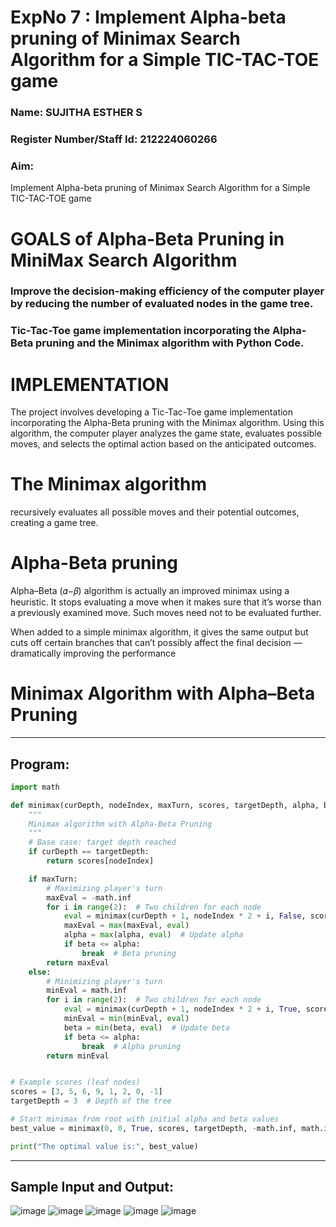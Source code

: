 <h1>ExpNo 7 : Implement Alpha-beta pruning of Minimax Search Algorithm for a Simple TIC-TAC-TOE game</h1> 
<h3>Name: SUJITHA ESTHER S     </h3>
<h3>Register Number/Staff Id: 212224060266         </h3>
<H3>Aim:</H3>
<p>
Implement Alpha-beta pruning of Minimax Search Algorithm for a Simple TIC-TAC-TOE game
</p>
<h1>GOALS of Alpha-Beta Pruning in MiniMax Search Algorithm</h1>

<h3>Improve the decision-making efficiency of the computer player by reducing the number of evaluated nodes in the game tree.</h3>
<h3>Tic-Tac-Toe game implementation incorporating the Alpha-Beta pruning and the Minimax algorithm with Python Code.</h3>
<h1>IMPLEMENTATION</h1>

The project involves developing a Tic-Tac-Toe game implementation incorporating the Alpha-Beta pruning with the Minimax algorithm. Using this algorithm, the computer player analyzes the game state, evaluates possible moves, and selects the optimal action based on the anticipated outcomes.

<h1>The Minimax algorithm</h1>

recursively evaluates all possible moves and their potential outcomes, creating a game tree.

<h1>Alpha-Beta pruning</h1>

Alpha–Beta (𝛼−𝛽) algorithm is actually an improved minimax using a heuristic. It stops evaluating a move when it makes sure that it’s worse than a previously examined move. Such moves need not to be evaluated further.

When added to a simple minimax algorithm, it gives the same output but cuts off certain branches that can’t possibly affect the final decision — dramatically improving the performance
<h1>Minimax Algorithm with Alpha–Beta Pruning</h1>

<hr>

<h2>Program:</h2>

```python
import math

def minimax(curDepth, nodeIndex, maxTurn, scores, targetDepth, alpha, beta):
    """
    Minimax algorithm with Alpha-Beta Pruning
    """
    # Base case: target depth reached
    if curDepth == targetDepth:
        return scores[nodeIndex]

    if maxTurn:
        # Maximizing player's turn
        maxEval = -math.inf
        for i in range(2):  # Two children for each node
            eval = minimax(curDepth + 1, nodeIndex * 2 + i, False, scores, targetDepth, alpha, beta)
            maxEval = max(maxEval, eval)
            alpha = max(alpha, eval)  # Update alpha
            if beta <= alpha:
                break  # Beta pruning
        return maxEval
    else:
        # Minimizing player's turn
        minEval = math.inf
        for i in range(2):  # Two children for each node
            eval = minimax(curDepth + 1, nodeIndex * 2 + i, True, scores, targetDepth, alpha, beta)
            minEval = min(minEval, eval)
            beta = min(beta, eval)  # Update beta
            if beta <= alpha:
                break  # Alpha pruning
        return minEval


# Example scores (leaf nodes)
scores = [3, 5, 6, 9, 1, 2, 0, -1]
targetDepth = 3  # Depth of the tree

# Start minimax from root with initial alpha and beta values
best_value = minimax(0, 0, True, scores, targetDepth, -math.inf, math.inf)

print("The optimal value is:", best_value)
```
<hr>
<h2>Sample Input and Output:</h2>

![image](https://github.com/natsaravanan/19AI405FUNDAMENTALSOFARTIFICIALINTELLIGENCE/assets/87870499/8d5e329a-9aff-41a6-bcf0-46efa10e1b92)
![image](https://github.com/natsaravanan/19AI405FUNDAMENTALSOFARTIFICIALINTELLIGENCE/assets/87870499/438b242d-54ba-443e-b040-a936e6ae3b55)
![image](https://github.com/natsaravanan/19AI405FUNDAMENTALSOFARTIFICIALINTELLIGENCE/assets/87870499/99a33390-fa11-4ade-a19f-e93bcd7aaec9)
![image](https://github.com/natsaravanan/19AI405FUNDAMENTALSOFARTIFICIALINTELLIGENCE/assets/87870499/440797bd-53cb-49c1-b18d-89776864c3e7)
![image](https://github.com/natsaravanan/19AI405FUNDAMENTALSOFARTIFICIALINTELLIGENCE/assets/87870499/81575a16-26b2-46f1-a8ac-27c9ed0a0fe5)



